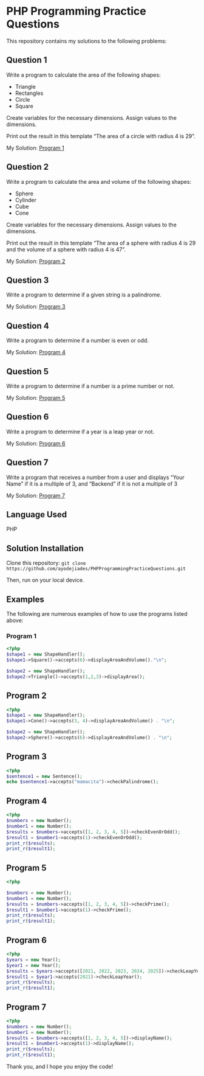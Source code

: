 # PHP Programming Practice Questions

This repository contains my solutions to the following problems:

## Question 1

Write a program to calculate the area of the following shapes:

- Triangle
- Rectangles
- Circle
- Square

Create variables for the necessary dimensions.  Assign values to the dimensions.  

Print out the result in this template  “The area of a circle with radius 4 is 29”.

My Solution: [Program 1](./Programs/program1.php)

## Question 2

Write a program to calculate the area and volume of the following shapes:

- Sphere
- Cylinder
- Cube
- Cone

Create variables for the necessary dimensions.  Assign values to the dimensions.

Print out the result in this template “The area of a sphere with radius 4 is 29 and the volume of a sphere with radius 4 is 47”.

My Solution: [Program 2](./Programs/program2.php)

## Question 3

Write a program to determine if a given string is a palindrome.

My Solution: [Program 3](./Programs/program3.php)

## Question 4

Write a program to determine if a number is even or odd.

My Solution: [Program 4](./Programs/program4.php)

## Question 5

Write a program to determine if a number is a prime number or not.

My Solution: [Program 5](./Programs/program5.php)

## Question 6

Write a program to determine if a year is a leap year or not.

My Solution: [Program 6](./Programs/program6.php)

## Question 7

Write a program that receives a number from a user and displays “Your Name” if it is a multiple of 3, and “Backend” if it is not a multiple of 3

My Solution: [Program 7](./Programs/program7.php)

## Language Used

PHP

## Solution Installation

Clone this repository: `git clone https://github.com/ayodejiades/PHPProgrammingPracticeQuestions.git`

Then, run on your local device.

## Examples

The following are numerous examples of how to use the programs listed above:

### Program 1

```php
<?php
$shape1 = new ShapeHandler();
$shape1->Square()->accepts(6)->displayAreaAndVolume()."\n";

$shape2 = new ShapeHandler();
$shape2->Triangle()->accepts(1,2,3)->displayArea();
```

## Program 2

```php
<?php
$shape1 = new ShapeHandler();
$shape1->Cone()->accepts(3, 4)->displayAreaAndVolume() . "\n";

$shape2 = new ShapeHandler();
$shape2->Sphere()->accepts(6)->displayAreaAndVolume() . "\n";
```

## Program 3

```php
<?php 
$sentence1 = new Sentence();
echo $sentence1->accepts("mamacita")->checkPalindrome();
```

## Program 4

```php
<?php
$numbers = new Number();
$number1 = new Number();
$results = $numbers->accepts([1, 2, 3, 4, 5])->checkEvenOrOdd();
$result1 = $number1->accepts(1)->checkEvenOrOdd();
print_r($results);
print_r($result1);
```

## Program 5

```php
<?php

$numbers = new Number();
$number1 = new Number();
$results = $numbers->accepts([1, 2, 3, 4, 5])->checkPrime();
$result1 = $number1->accepts(1)->checkPrime();
print_r($results);
print_r($result1);
```

## Program 6

```php
<?php
$years = new Year();
$year1 = new Year();
$results = $years->accepts([2021, 2022, 2023, 2024, 2025])->checkLeapYear();
$result1 = $year1->accepts(2021)->checkLeapYear();
print_r($results);
print_r($result1);
```

## Program 7

```php
<?php
$numbers = new Number();
$number1 = new Number();
$results = $numbers->accepts([1, 2, 3, 4, 5])->displayName();
$result1 = $number1->accepts(1)->displayName();
print_r($results);
print_r($result1);
```

 Thank you, and I hope you enjoy the code!

